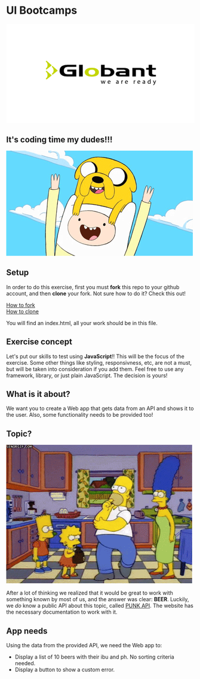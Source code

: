 # UI Bootcamps

![Globant](assets/globant.jpg)

## It's coding time my dudes!!!

![code](assets/codingTime.gif)

## Setup

In order to do this exercise, first you must __fork__ this repo to your github account, and then __clone__ your fork.
Not sure how to do it? Check this out!

[How to fork](https://help.github.com/articles/fork-a-repo/)  
[How to clone](https://help.github.com/articles/cloning-a-repository/)

You will find an index.html, all your work should be in this file.

## Exercise concept

Let's put our skills to test using __JavaScript__!! This will be the focus of the exercise. Some other things like styling, responsivness, etc, are not a must, but will be taken into consideration if you add them. Feel free to use any framework, library, or just plain JavaScript. The decision is yours!

## What is it about?

We want you to create a Web app that gets data from an API and shows it to the user. Also, some functionality needs to be provided too!

## Topic?

![think](assets/think.gif)

After a lot of thinking we realized that it would be great to work with something known by most of us, and the answer was clear: __BEER__.
Luckily, we _do_ know a public API about this topic, called [PUNK API](https://punkapi.com). The website has the necessary documentation to work with it.

## App needs

Using the data from the provided API, we need the Web app to:

* Display a list of 10 beers with their ibu and ph. No sorting criteria needed.
* Display a button to show a custom error.
